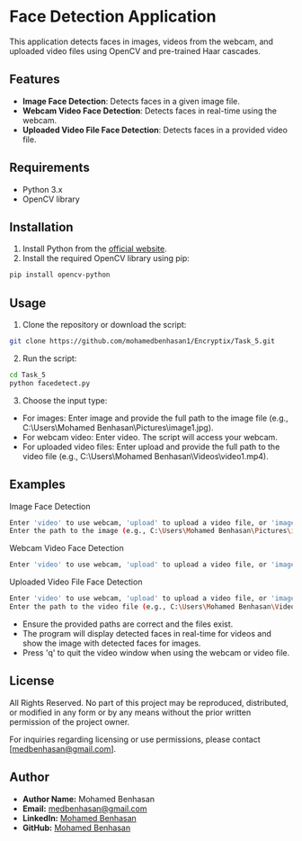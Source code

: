 # Face Detection Application

This application detects faces in images, videos from the webcam, and uploaded video files using OpenCV and pre-trained Haar cascades.

## Features

- **Image Face Detection**: Detects faces in a given image file.
- **Webcam Video Face Detection**: Detects faces in real-time using the webcam.
- **Uploaded Video File Face Detection**: Detects faces in a provided video file.

## Requirements

- Python 3.x
- OpenCV library

## Installation

1. Install Python from the [official website](https://www.python.org/).
2. Install the required OpenCV library using pip:

```bash
pip install opencv-python
```
## Usage
1. Clone the repository or download the script:
```bash
git clone https://github.com/mohamedbenhasan1/Encryptix/Task_5.git
```
2. Run the script:
```bash
cd Task_5
python facedetect.py
```
3. Choose the input type:
- For images: Enter image and provide the full path to the image file (e.g., C:\Users\Mohamed Benhasan\Pictures\image1.jpg).
- For webcam video: Enter video. The script will access your webcam.
- For uploaded video files: Enter upload and provide the full path to the video file (e.g., C:\Users\Mohamed Benhasan\Videos\video1.mp4).
## Examples
Image Face Detection
```bash
Enter 'video' to use webcam, 'upload' to upload a video file, or 'image' to provide an image path: image
Enter the path to the image (e.g., C:\Users\Mohamed Benhasan\Pictures\image1.jpg): C:\Users\Mohamed Benhasan\Pictures\image1.jpg
```
Webcam Video Face Detection
```bash
Enter 'video' to use webcam, 'upload' to upload a video file, or 'image' to provide an image path: video
```
Uploaded Video File Face Detection
```bash
Enter 'video' to use webcam, 'upload' to upload a video file, or 'image' to provide an image path: upload
Enter the path to the video file (e.g., C:\Users\Mohamed Benhasan\Videos\video1.mp4): C:\Users\Mohamed Benhasan\Videos\video1.mp4
```
- Ensure the provided paths are correct and the files exist.
- The program will display detected faces in real-time for videos and show the image with detected faces for images.
- Press 'q' to quit the video window when using the webcam or video file.
## License

All Rights Reserved. No part of this project may be reproduced, distributed, or modified in any form or by any means without the prior written permission of the project owner.

For inquiries regarding licensing or use permissions, please contact [medbenhasan@gmail.com].
## Author

- **Author Name:** Mohamed Benhasan
- **Email:** medbenhasan@gmail.com
- **LinkedIn:** [Mohamed Benhasan](https://www.linkedin.com/in/mohamed-benhasan-58a78b28a/)
- **GitHub:** [Mohamed Benhasan](https://github.com/mohamedbenhasan1)
